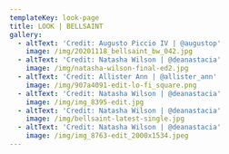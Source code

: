 ```yaml
---
templateKey: look-page
title: LOOK | BELLSAINT
gallery:
  - altText: 'Credit: Augusto Piccio IV | @augustop'
    image: /img/20201118_bellsaint_bw_042.jpg
  - altText: 'Credit: Natasha Wilson | @deanastacia'
    image: /img/natasha-wilson-final-ed2.jpg
  - altText: 'Credit: Allister Ann | @allister_ann'
    image: /img/907a4091-edit-lo-fi_square.png
  - altText: 'Credit: Natasha Wilson | @deanastacia'
    image: /img/img_8395-edit.jpg
  - altText: 'Credit: Natasha Wilson | @deanastacia'
    image: /img/bellsaint-latest-single.jpg
  - altText: 'Credit: Natasha Wilson | @deanastacia'
    image: /img/img_8763-edit_2000x1534.jpeg
---
```


